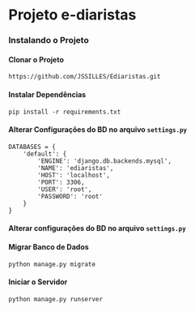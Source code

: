 # Projeto e-diaristas

### Instalando o Projeto

#### Clonar o Projeto
`https://github.com/JSSILLES/Ediaristas.git`

#### Instalar Dependências
`pip install -r requirements.txt`

#### Alterar Configurações do BD no arquivo `settings.py`
```
DATABASES = {
    'default': {
        'ENGINE': 'django.db.backends.mysql',
        'NAME': 'ediaristas',
        'HOST': 'localhost',
        'PORT': 3306,
        'USER': 'root',
        'PASSWORD': 'root'
    }
}

```

#### Alterar configurações do BD no arquivo `settings.py`
#### Migrar Banco de Dados
`python manage.py migrate`

#### Iniciar o Servidor
`python manage.py runserver`
